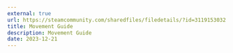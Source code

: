 ```yaml
---
external: true
url: https://steamcommunity.com/sharedfiles/filedetails/?id=3119153032
title: Movement Guide
description: Movement Guide
date: 2023-12-21
---
```

